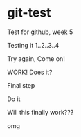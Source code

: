 # git-test
Test for github, week 5

Testing it
1..2..3..4

Try again, Come on!

WORK!
Does it?


Final step

Do it

Will this finally work???

omg
